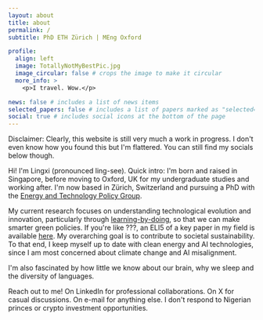 ```yaml
---
layout: about
title: about
permalink: /
subtitle: PhD ETH Zürich | MEng Oxford

profile:
  align: left
  image: TotallyNotMyBestPic.jpg
  image_circular: false # crops the image to make it circular
  more_info: > 
    <p>I travel. Wow.</p>

news: false # includes a list of news items
selected_papers: false # includes a list of papers marked as "selected={true}"
social: true # includes social icons at the bottom of the page
---
```

Disclaimer: Clearly, this website is still very much a work in progress. I don't even know how you found this but I'm flattered. You can still find my socials below though.

Hi! I'm Lingxi (pronounced ling-see). Quick intro: I'm born and raised in Singapore, before moving to Oxford, UK for my undergraduate studies and working after. I'm now based in Zürich, Switzerland and pursuing a PhD with the [Energy and Technology Policy Group](https://epg.ethz.ch/).

My current research focuses on understanding technological evolution and innovation, particularly through [learning-by-doing](https://ourworldindata.org/learning-curve), so that we can make smarter green policies. If you're like ???, an ELI5 of a key paper in my field is available [here](https://x.com/lingxitang/status/1783213896708313094). My overarching goal is to contribute to societal sustainability. To that end, I keep myself up to date with clean energy and AI technologies, since I am most concerned about climate change and AI misalignment.

I'm also fascinated by how little we know about our brain, why we sleep and the diversity of languages. 

Reach out to me! On LinkedIn for professional collaborations. On X for casual discussions. On e-mail for anything else. I don't respond to Nigerian princes or crypto investment opportunities.


